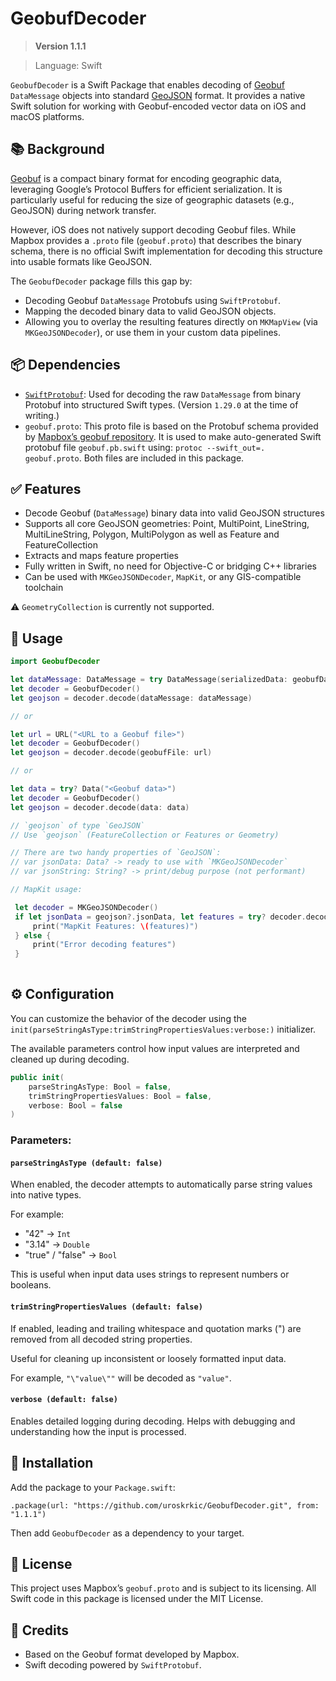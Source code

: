 # GeobufDecoder

> **Version 1.1.1**

> Language: Swift

`GeobufDecoder` is a Swift Package that enables decoding of [Geobuf](https://github.com/mapbox/geobuf) `DataMessage` objects into standard [GeoJSON](https://geojson.org/) format. It provides a native Swift solution for working with Geobuf-encoded vector data on iOS and macOS platforms.


## 📚 Background

[Geobuf](https://github.com/mapbox/geobuf) is a compact binary format for encoding geographic data, leveraging Google’s Protocol Buffers for efficient serialization. It is particularly useful for reducing the size of geographic datasets (e.g., GeoJSON) during network transfer.

However, iOS does not natively support decoding Geobuf files. While Mapbox provides a `.proto` file (`geobuf.proto`) that describes the binary schema, there is no official Swift implementation for decoding this structure into usable formats like GeoJSON.

The `GeobufDecoder` package fills this gap by:
- Decoding Geobuf `DataMessage` Protobufs using `SwiftProtobuf`.
- Mapping the decoded binary data to valid GeoJSON objects.
- Allowing you to overlay the resulting features directly on `MKMapView` (via `MKGeoJSONDecoder`), or use them in your custom data pipelines.


## 📦 Dependencies

- [`SwiftProtobuf`](https://github.com/apple/swift-protobuf): Used for decoding the raw `DataMessage` from binary Protobuf into structured Swift types. (Version `1.29.0` at the time of writing.)
- `geobuf.proto`: This proto file is based on the Protobuf schema provided by [Mapbox’s geobuf repository](https://github.com/mapbox/geobuf/blob/master/geobuf.proto). It is used to make auto-generated Swift protobuf file `geobuf.pb.swift` using: `protoc --swift_out=. geobuf.proto`. Both files are included in this package.


## ✅ Features

- Decode Geobuf (`DataMessage`) binary data into valid GeoJSON structures
- Supports all core GeoJSON geometries: Point, MultiPoint, LineString, MultiLineString, Polygon, MultiPolygon as well as Feature and FeatureCollection
- Extracts and maps feature properties
- Fully written in Swift, no need for Objective-C or bridging C++ libraries
- Can be used with `MKGeoJSONDecoder`, `MapKit`, or any GIS-compatible toolchain

⚠️ `GeometryCollection` is currently not supported.


## 🚀 Usage

```swift
import GeobufDecoder

let dataMessage: DataMessage = try DataMessage(serializedData: geobufData)
let decoder = GeobufDecoder()
let geojson = decoder.decode(dataMessage: dataMessage)

// or

let url = URL("<URL to a Geobuf file>")
let decoder = GeobufDecoder()
let geojson = decoder.decode(geobufFile: url)

// or

let data = try? Data("<Geobuf data>")
let decoder = GeobufDecoder()
let geojson = decoder.decode(data: data)

// `geojson` of type `GeoJSON`
// Use `geojson` (FeatureCollection or Features or Geometry)

// There are two handy properties of `GeoJSON`:
// var jsonData: Data? -> ready to use with `MKGeoJSONDecoder`
// var jsonString: String? -> print/debug purpose (not performant)

// MapKit usage:

 let decoder = MKGeoJSONDecoder()
 if let jsonData = geojson?.jsonData, let features = try? decoder.decode(jsonData) as [MKGeoJSONObject] {
	 print("MapKit Features: \(features)")
 } else {
	 print("Error decoding features")
 }
 
```

## ⚙️ Configuration

You can customize the behavior of the decoder using the `init(parseStringAsType:trimStringPropertiesValues:verbose:)` initializer.

The available parameters control how input values are interpreted and cleaned up during decoding.

```swift
public init(
    parseStringAsType: Bool = false,
    trimStringPropertiesValues: Bool = false,
    verbose: Bool = false
)
```

### Parameters:

#### `parseStringAsType (default: false)`

When enabled, the decoder attempts to automatically parse string values into native types.

For example:

- "42" → `Int`
- "3.14" → `Double`
- "true" / "false" → `Bool`

This is useful when input data uses strings to represent numbers or booleans.

#### `trimStringPropertiesValues (default: false)`

If enabled, leading and trailing whitespace and quotation marks (") are removed from all decoded string properties.

Useful for cleaning up inconsistent or loosely formatted input data.

For example, `"\"value\""` will be decoded as `"value"`.

#### `verbose (default: false)`

Enables detailed logging during decoding. Helps with debugging and understanding how the input is processed.


## 🧩 Installation

Add the package to your `Package.swift`:

`.package(url: "https://github.com/uroskrkic/GeobufDecoder.git", from: "1.1.1")`

Then add `GeobufDecoder` as a dependency to your target.

## 📝 License

This project uses Mapbox’s `geobuf.proto` and is subject to its licensing. All Swift code in this package is licensed under the MIT License.

## 👥 Credits

- Based on the Geobuf format developed by Mapbox.
- Swift decoding powered by `SwiftProtobuf`.
